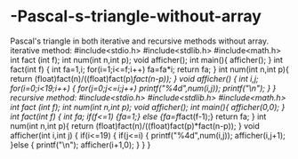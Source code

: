 # -Pascal-s-triangle-without-array
Pascal's triangle in both iterative and recursive methods without array.
iterative method:
#include<stdio.h>
#include<stdlib.h>
#include<math.h>
int fact (int f);
int num(int n,int p);
void afficher();
int main(){
afficher();
}
int fact(int f)
{
int fa=1,i;
for(i=1;i<=f;i++)
fa=fa*i;
return fa;
}
int num(int n,int p){
return (float)fact(n)/((float)fact(p)*fact(n-p));
}
void afficher()
{
int i,j;
for(i=0;i<19;i++)
{
for(j=0;j<=i;j++)
printf("%4d",num(i,j));
printf("\n");
}
}
recursive method:
#include<stdio.h>
#include<stdlib.h>
#include<math.h>
int fact (int f);
int num(int n,int p);
void afficher();
int main(){
afficher(0,0);
}
int fact(int f)
{
int fa;
if(f<=1)
{fa=1;}
else
{fa=f*fact(f-1);}
return fa;
}
int num(int n,int p){
return (float)fact(n)/((float)fact(p)*fact(n-p));
}
void afficher(int i,int j)
{
if(i<=19)
{
if(j<=i)
    {
      printf("%4d",num(i,j));
      afficher(i,j+1);
    }else
    {
        printf("\n");
        afficher(i+1,0);
    }
}
}

